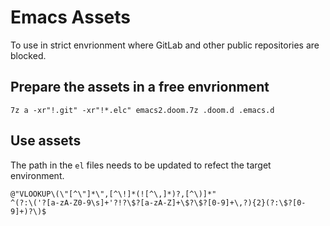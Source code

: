 # Emacs Assets

To use in strict envrionment where GitLab and other public repositories are blocked.

## Prepare the assets in a free envrionment

```
7z a -xr"!.git" -xr"!*.elc" emacs2.doom.7z .doom.d .emacs.d
```

## Use assets

The path in the `el` files needs to be updated to refect the target environment.


```
@"VLOOKUP\(\"[^\"]*\",[^\!]*(![^\,]*)?,[^\)]*" 
^(?:\('?[a-zA-Z0-9\s]+'?!?\$?[a-zA-Z]+\$?\$?[0-9]+\,?){2}(?:\$?[0-9]+)?\)$
```




